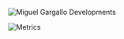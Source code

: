 ![Miguel Gargallo Developments](https://user-images.githubusercontent.com/5947268/218310207-a8e8932b-1bae-4101-8ff5-2a64a60158f0.png)

![Metrics](https://beta-metrics.lecoq.io/miguelgargallo?template=classic&base.indepth=true&base.hireable=true&repositories.forks=true&base.community=0&base.metadata=0&isocalendar=1&languages=1&stars=1&followup=1&people=1&activity=1&achievements=1&notable=1&lines=1&repositories=1&introduction=1&stackoverflow=1&base.indepth=true&base.hireable=true&repositories=100&repositories.batch=100&repositories.forks=true&repositories.affiliations=owner&isocalendar.duration=half-year&languages.limit=8&languages.threshold=0%25&languages.other=false&languages.colors=github&languages.sections=most-used&languages.indepth=false&languages.analysis.timeout=15&languages.categories=markup%2C%20programming&languages.recent.categories=markup%2C%20programming&languages.recent.load=300&languages.recent.days=14&stars.limit=4&followup.sections=repositories&followup.indepth=false&followup.archived=true&people.limit=24&people.identicons=false&people.identicons.hide=false&people.size=28&people.types=followers%2C%20following&people.shuffle=false&activity.limit=5&activity.load=300&activity.days=14&activity.visibility=all&activity.timestamps=false&activity.filter=all&achievements.threshold=C&achievements.secrets=true&achievements.display=detailed&achievements.limit=0&notable.from=organization&notable.repositories=false&notable.indepth=false&notable.types=commit&repositories.featured=miguelgargallo%2FConfigurar-Ubuntu-20.04-LTS-Handshake-spanish-guia-Rithvik-Vibhu%2C%20miguelgargallo%2Fmelodle%2C%20miguelgargallo%2Fpencil.domains%2C%20kyokan%2Fbob-wallet&repositories.pinned=4&introduction.title=true&stackoverflow.user=18185259&stackoverflow.sections=answers-top%2C%20questions-recent&stackoverflow.limit=4&stackoverflow.lines=4&stackoverflow.lines.snippet=4&config.timezone=Etc%2FGMT-1&config.twemoji=true&config.octicon=true)
